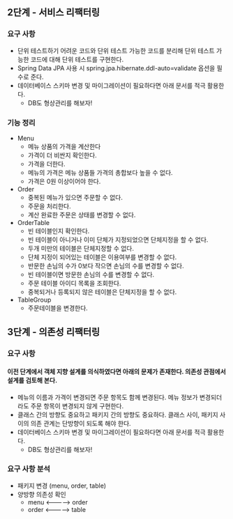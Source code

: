 ## 2단계 - 서비스 리팩터링

### 요구 사항

* 단위 테스트하기 어려운 코드와 단위 테스트 가능한 코드를 분리해 단위 테스트 가능한 코드에 대해 단위 테스트를 구현한다.
* Spring Data JPA 사용 시 spring.jpa.hibernate.ddl-auto=validate 옵션을 필수로 준다.
* 데이터베이스 스키마 변경 및 마이그레이션이 필요하다면 아래 문서를 적극 활용한다.
    * DB도 형상관리를 해보자!
    
### 기능 정리
* Menu
  * 메뉴 상품의 가격을 계산한다
  * 가격이 더 비싼지 확인한다.
  * 가격을 더한다.
  * 메뉴의 가격은 메뉴 상품들 가격의 총합보다 높을 수 없다.
  * 가격은 0원 이상이어야 한다.
* Order
  * 중복된 메뉴가 있으면 주문할 수 없다.
  * 주문을 처리한다.
  * 계산 완료한 주문은 상태를 변경할 수 없다.
* OrderTable
  * 빈 테이블인지 확인한다.
  * 빈 테이블이 아니거나 이미 단체가 지정되었으면 단체지정을 할 수 없다.
  * 두개 미만의 테이블은 단체지정할 수 없다.
  * 단체 지정이 되어있는 테이블은 이용여부를 변경할 수 없다.
  * 반문한 손님의 수가 0보다 작으면 손님의 수를 변경할 수 없다.
  * 빈 테이블이면 방문한 손님의 수를 변경할 수 없다.
  * 주문 테이블 아이디 목록을 조회한다.
  * 중복되거나 등록되지 않은 테이블은 단체지정을 할 수 없다.
* TableGroup
  * 주문테이블을 변경한다.

## 3단계 - 의존성 리팩터링

### 요구 사항

#### 이전 단계에서 객체 지향 설계를 의식하였다면 아래의 문제가 존재한다. 의존성 관점에서 설계를 검토해 본다.

* 메뉴의 이름과 가격이 변경되면 주문 항목도 함께 변경된다. 메뉴 정보가 변경되더라도 주문 항목이 변경되지 않게 구현한다.
* 클래스 간의 방향도 중요하고 패키지 간의 방향도 중요하다. 클래스 사이, 패키지 사이의 의존 관계는 단방향이 되도록 해야 한다.
* 데이터베이스 스키마 변경 및 마이그레이션이 필요하다면 아래 문서를 적극 활용한다.
  * DB도 형상관리를 해보자!
  
### 요구 사항 분석
* 패키지 변경 (menu, order, table)
* 양방향 의존성 확인
  * menu <-----> order
  * order <-----> table
